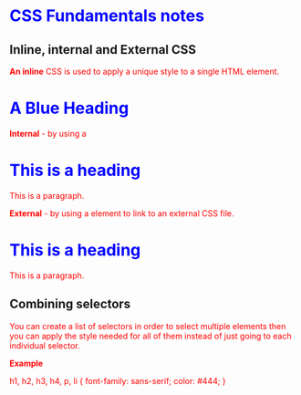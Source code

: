 # CSS Fundamentals notes

## Inline, internal and External CSS

**An inline** CSS is used to apply a unique style to a single HTML element.

<h1 style="color:blue;">A Blue Heading</h1>

**Internal** - by using a <style> element in the <head> section.

<!DOCTYPE html>
<html>
<head>
<style>
body {background-color: powderblue;}
h1   {color: blue;}
p    {color: red;}
</style>
</head>
<body>

<h1>This is a heading</h1>
<p>This is a paragraph.</p>

</body>
</html>

**External** - by using a <link> element to link to an external CSS file.

<!DOCTYPE html>
<html>
<head>
  <link rel="stylesheet" href="styles.css">
</head>
<body>

<h1>This is a heading</h1>
<p>This is a paragraph.</p>

</body>
</html>

## Combining selectors

You can create a list of selectors in order to select multiple elements then you can apply the style needed for all of them instead of just going to each individual selector.

**Example**

h1, h2, h3, h4, p, li {
font-family: sans-serif;
color: #444;
}




